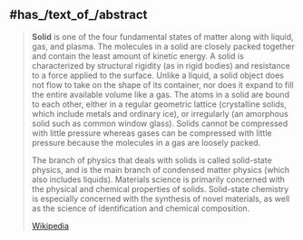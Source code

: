 ﻿---
has_id_wikidata: Q11438
different_from:
- "[[_Standards/WikiData/WD~physical object,223557]]"
- "[[_Standards/WikiData/WD~solid figure,937946]]"
described_by_source: "[[_Standards/WikiData/WD~Brockhaus and Efron Encyclopedic Dictionary,602358]]"
studied_in:
- "[[_Standards/WikiData/WD~solid-state physics,715396]]"
- "[[_Standards/WikiData/WD~solid mechanics,1080293]]"
topic_s_main_category: '[[_Standards/WikiData/WD~Q9734169,9734169]]'
instance_of:
- "[[_Standards/WikiData/WD~fundamental state of matter,15831576]]"
- "[[_Standards/WikiData/WD~physical state,66591990]]"
- "[[_Standards/WikiData/WD~state of matter,11430]]"
manifestation_of: "[[_Standards/WikiData/WD~solid state of matter,29115074]]"
subclass_of: '[[_Standards/WikiData/WD~matter,35758]]'
OmegaWiki_Defined_Meaning: 3546
Colon_Classification: C21
image: "http://commons.wikimedia.org/wiki/Special:FilePath/Different%20minerals.jpg"
Dewey_Decimal_Classification: 530.41
Krugosvet_article: nauka_i_tehnika/fizika/TVERDOE_TELO.html
Commons_category: "Solids (matter)"
---

## #has_/text_of_/abstract 

> **Solid** is one of the four fundamental states of matter along with liquid, gas, and plasma. 
> The molecules in a solid are closely packed together and contain the least amount of kinetic energy. A solid is characterized by structural rigidity (as in rigid bodies) and resistance to a force applied to the surface. Unlike a liquid, a solid object does not flow to take on the shape of its container, nor does it expand to fill the entire available volume like a gas. The atoms in a solid are bound to each other, either in a regular geometric lattice (crystalline solids, which include metals and ordinary ice), or irregularly (an amorphous solid such as common window glass). Solids cannot be compressed with little pressure whereas gases can be compressed with little pressure because the molecules in a gas are loosely packed.
>
> The branch of physics that deals with solids is called solid-state physics, and is the main branch of condensed matter physics (which also includes liquids). Materials science is primarily concerned with the physical and chemical properties of solids. Solid-state chemistry is especially concerned with the synthesis of novel materials, as well as the science of identification and chemical composition.
>
> [Wikipedia](https://en.wikipedia.org/wiki/Solid)

